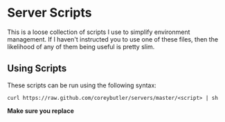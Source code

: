 # Server Scripts

This is a loose collection of scripts I use to simplify environment management.
If I haven't instructed you to use one of these files, then the likelihood of
any of them being useful is pretty slim.

## Using Scripts

These scripts can be run using the following syntax:

`curl https://raw.github.com/coreybutler/servers/master/<script> | sh`

**Make sure you replace <script> with the appropriate script name!**

If this doesn't work, you may need higher level privileges. Assuming you're
authorized, you can use the following instead:

`sudo curl https://raw.github.com/coreybutler/servers/master/<script> | sudo sh`